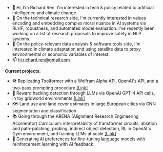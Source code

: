 - 👋 Hi, I’m Richard Ren. I'm interested in tech & policy related to artificial intelligence and climate change.
- 💓 On the technical research side, I'm currently interested in values encoding and embedding complex moral nuance in AI systems via RLHF, robustness, and automated model evaluation. I've recently been working on a list of research proposals to improve safety in NLP systems.
- 🌱 On the policy-relevant data analysis & software tools side, I'm interested in climate adaptation and using satellite data to proxy environmental or economic variables of interest.
- 📫 hi.richard.ren@gmail.com

**Current projects:**
- 🛠 Replicating Toolformer with a Wolfram Alpha API, OpenAI's API, and a two-pass prompting procedure [[Link]](https://github.com/notrichardren/wolfram-toolformer-tests) 
- 🤖 Reward hacking detection through LLMs via OpenAI GPT-4 API calls, in toy gridworld environments [[Link]](https://github.com/kaustubhsridhar/GPT4_fixes_reward_hacking)
- 🗺 Land use and land cover estimates in large European cities via CNN segmentation and classification
- 📚 Going through the ARENA (Alignment Research Engineering Accelerator) Curriculum: interpretability of transformer circuits, ablation and path-patching, probing, indirect object detection, RL in OpenAI's Gym environment, and training LLMs at scale [[Link]](https://github.com/notrichardren/arena-curriculum)
- 🏹 Generating AI preferences for fine-tuning language models with reinforcement learning with AI feedback

<!---
notrichardren/notrichardren is a ✨ special ✨ repository because its `README.md` (this file) appears on your GitHub profile.
You can click the Preview link to take a look at your changes.
--->

